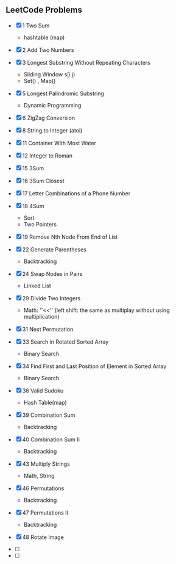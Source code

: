 ## LeetCode Problems

- [x] 1 Two Sum

  - hashtable (map)
  
- [x] 2 Add Two Numbers

- [x] 3 Longest Substring Without Repeating Characters
  - Sliding Window s[i.j)
  - Set() , Map()
  
- [x] 5 Longest Palindromic Substring
  
  - Dynamic Programming
  
- [x] 6 ZigZag Conversion

- [x] 8 String to Integer (atoi)

- [x] 11 Container With Most Water

- [x] 12 Integer to Roman

- [x] 15 3Sum

- [x] 16 3Sum Closest

- [x] 17 Letter Combinations of a Phone Number

- [x] 18 4Sum
  - Sort
  - Two Pointers
  
- [x] 19 Remove Nth Node From End of List

- [x] 22 Generate Parentheses
  
  - Backtracking
  
- [x] 24 Swap Nodes in Pairs
  
  - Linked List
  
- [x] 29 Divide Two Integers
  
  - Math: ''<<'' (left shift: the same as multiplay without using multiplication)
  
- [x] 31 Next Permutation
  
- [x] 33 Search in Rotated Sorted Array
  
  - Binary Search
  
- [x] 34 Find First and Last Position of Element in Sorted Array
  
  - Binary Search
  
- [x] 36 Valid Sudoku
  
  - Hash Table(map)
  
- [x] 39 Combination Sum
  
  - Backtracking
  
- [x] 40 Combination Sum II
  
  - Backtracking
  
- [x] 43 Multiply Strings
  
  - Math, String
  
- [x] 46 Permutations
  
  - Backtracking
  
- [x] 47 Permutations II
  
  - Backtracking
  
- [x] 48 Rotate Image
  
- [ ] 
  
- [ ] 
  
  
  
  